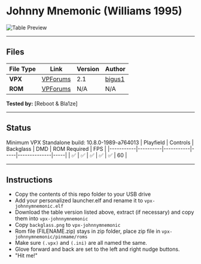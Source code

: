 # Johnny Mnemonic (Williams 1995)

![Table Preview](../../images/vpx-johnnymnemonic.png)

---

## Files
| File Type | Link | Version | Author | 
|-----------|--------|----------|--------------|
| **VPX** | [VPForums](https://www.vpforums.org/index.php?app=downloads&showfile=15289) | 2.1 | [bigus1](https://www.vpforums.org/index.php?showuser=107629) |
| **ROM** | [VPForums](https://www.vpforums.org/index.php?app=downloads&showfile=1270) | N/A | N/A |

**Tested by:** [Reboot & Bla1ze]

---

## Status 
Minimum VPX Standalone build: 10.8.0-1989-a764013
| Playfield | Controls | Backglass | DMD | ROM Required | FPS | 
|-----------|----------|-----------|-----|--------------|-----|
| :white_check_mark: | :white_check_mark: | :white_check_mark: | :white_check_mark: | :white_check_mark: | 60 |

---

## Instructions
- Copy the contents of this repo folder to your USB drive
- Add your personalized launcher.elf and rename it to `vpx-johnnymnemonic.elf`
- Download the table version listed above, extract (if necessary) and copy them into `vpx-johnnymnemonic`
- Copy `backglass.png` to `vpx-johnnymnemonic`
- Rom file (FILENAME.zip) stays in zip folder, place zip file in `vpx-johnnymnemonic/pinmame/roms`
- Make sure `(.vpx)` and `(.ini)` are all named the same.
- Glove forward and back are set to the left and right nudge buttons.
- "Hit me!"
